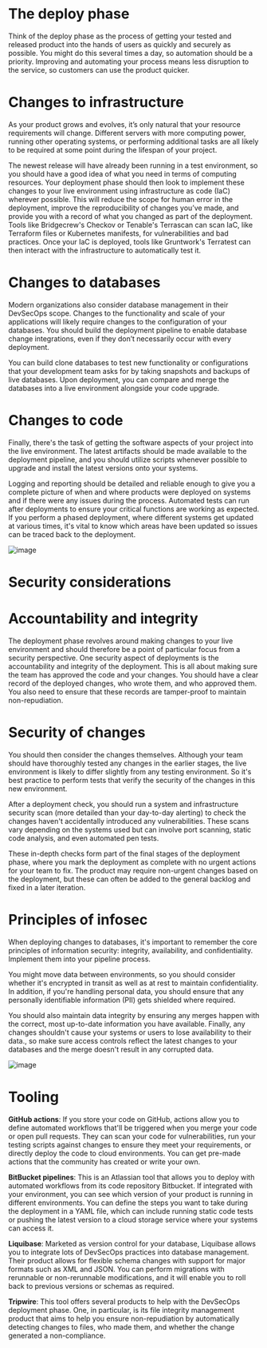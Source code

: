 # The deploy phase
Think of the deploy phase as the process of getting your tested and released product into the hands of users as quickly and securely as possible. You might do this several times a day, so automation should be a priority. Improving and automating your process means less disruption to the service, so customers can use the product quicker.

# Changes to infrastructure
As your product grows and evolves, it’s only natural that your resource requirements will change. Different servers with more computing power, running other operating systems, or performing additional tasks are all likely to be required at some point during the lifespan of your project.

The newest release will have already been running in a test environment, so you should have a good idea of what you need in terms of computing resources. Your deployment phase should then look to implement these changes to your live environment using infrastructure as code (IaC) wherever possible. This will reduce the scope for human error in the deployment, improve the reproducibility of changes you’ve made, and provide you with a record of what you changed as part of the deployment. Tools like Bridgecrew's Checkov or Tenable's Terrascan can scan IaC, like Terraform files or Kubernetes manifests, for vulnerabilities and bad practices. Once your IaC is deployed, tools like Gruntwork's Terratest can then interact with the infrastructure to automatically test it.

# Changes to databases
Modern organizations also consider database management in their DevSecOps scope. Changes to the functionality and scale of your applications will likely require changes to the configuration of your databases. You should build the deployment pipeline to enable database change integrations, even if they don’t necessarily occur with every deployment.

You can build clone databases to test new functionality or configurations that your development team asks for by taking snapshots and backups of live databases. Upon deployment, you can compare and merge the databases into a live environment alongside your code upgrade.

# Changes to code
Finally, there's the task of getting the software aspects of your project into the live environment. The latest artifacts should be made available to the deployment pipeline, and you should utilize scripts whenever possible to upgrade and install the latest versions onto your systems.

Logging and reporting should be detailed and reliable enough to give you a complete picture of when and where products were deployed on systems and if there were any issues during the process. Automated tests can run after deployments to ensure your critical functions are working as expected. If you perform a phased deployment, where different systems get updated at various times, it's vital to know which areas have been updated so issues can be traced back to the deployment.

![image](https://github.com/juzweb/security/assets/2524790/35df7388-49dc-4673-bad1-bc21ff73faec)

# Security considerations

# Accountability and integrity
The deployment phase revolves around making changes to your live environment and should therefore be a point of particular focus from a security perspective. One security aspect of deployments is the accountability and integrity of the deployment. This is all about making sure the team has approved the code and your changes. You should have a clear record of the deployed changes, who wrote them, and who approved them. You also need to ensure that these records are tamper-proof to maintain non-repudiation.

# Security of changes
You should then consider the changes themselves. Although your team should have thoroughly tested any changes in the earlier stages, the live environment is likely to differ slightly from any testing environment. So it's best practice to perform tests that verify the security of the changes in this new environment.

After a deployment check, you should run a system and infrastructure security scan (more detailed than your day-to-day alerting) to check the changes haven't accidentally introduced any vulnerabilities. These scans vary depending on the systems used but can involve port scanning, static code analysis, and even automated pen tests.

These in-depth checks form part of the final stages of the deployment phase, where you mark the deployment as complete with no urgent actions for your team to fix. The product may require non-urgent changes based on the deployment, but these can often be added to the general backlog and fixed in a later iteration.

# Principles of infosec
When deploying changes to databases, it's important to remember the core principles of information security: integrity, availability, and confidentiality. Implement them into your pipeline process.

You might move data between environments, so you should consider whether it's encrypted in transit as well as at rest to maintain confidentiality. In addition, if you're handling personal data, you should ensure that any personally identifiable information (PII) gets shielded where required.

You should also maintain data integrity by ensuring any merges happen with the correct, most up-to-date information you have available. Finally, any changes shouldn't cause your systems or users to lose availability to their data., so make sure access controls reflect the latest changes to your databases and the merge doesn't result in any corrupted data.

![image](https://github.com/juzweb/security/assets/2524790/8fa0a00e-116b-466f-944c-f687e740a1a8)

# Tooling
**GitHub actions**: If you store your code on GitHub, actions allow you to define automated workflows that'll be triggered when you merge your code or open pull requests. They can scan your code for vulnerabilities, run your testing scripts against changes to ensure they meet your requirements, or directly deploy the code to cloud environments. You can get pre-made actions that the community has created or write your own.

**BitBucket pipelines**: This is an Atlassian tool that allows you to deploy with automated workflows from its code repository Bitbucket. If integrated with your environment, you can see which version of your product is running in different environments. You can define the steps you want to take during the deployment in a YAML file, which can include running static code tests or pushing the latest version to a cloud storage service where your systems can access it.

**Liquibase**: Marketed as version control for your database, Liquibase allows you to integrate lots of DevSecOps practices into database management. Their product allows for flexible schema changes with support for major formats such as XML and JSON. You can perform migrations with rerunnable or non-rerunnable modifications, and it will enable you to roll back to previous versions or schemas as required.

**Tripwire**: This tool offers several products to help with the DevSecOps deployment phase. One, in particular, is its file integrity management product that aims to help you ensure non-repudiation by automatically detecting changes to files, who made them, and whether the change generated a non-compliance.






